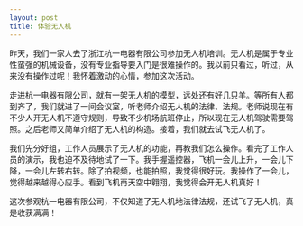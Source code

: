 ```yaml
---
layout: post
title: 体验无人机
---
```



昨天，我们一家人去了浙江杭一电器有限公司参加无人机培训。无人机是属于专业性蛮强的机械设备，没有专业指导要入门是很难操作的。我以前只看过，听过，从来没有操作过呢！我怀着激动的心情，参加这次活动。

走进杭一电器有限公司，就有一架无人机的模型，远处还有好几只羊。等所有人都到齐了，我们就进了一间会议室，听老师介绍无人机的法律、法规。老师说现在有不少人开无人机不遵守规则，导致不少机场航班停止，所以现在无人机驾驶需要驾照。之后老师又简单介绍了无人机的构造。接着，我们就去试飞无人机了。

我们先分好组，工作人员展示了无人机的功能，再教我们怎么操作。看完了工作人员的演示，我也迫不及待地试了一下。我手握遥控器，飞机一会儿上升，一会儿下降，一会儿左转右转。除了拍视频，也能拍照，我觉得很好玩。我操作了一会儿，觉得越来越得心应手。看到飞机再天空中翱翔，我觉得会开无人机真好！

这次参观杭一电器有限公司，不仅知道了无人机地法律法规，还试飞了无人机，真是收获满满！
